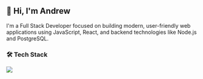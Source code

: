 ## 👋 Hi, I'm Andrew

I'm a Full Stack Developer focused on building modern, user-friendly web applications using JavaScript, React, and backend technologies like Node.js and PostgreSQL.

### 🛠️ Tech Stack

<p>
  <img src="https://skillicons.dev/icons?i=js,ts,react,nextjs,nodejs,express,postgres,prisma,python,docker,git" />
</p>

<!--
**asperatusx/asperatusx** is a ✨ _special_ ✨ repository because its `README.md` (this file) appears on your GitHub profile.

Here are some ideas to get you started:

- 🔭 I’m currently working on ...
- 🌱 I’m currently learning ...
- 👯 I’m looking to collaborate on ...
- 🤔 I’m looking for help with ...
- 💬 Ask me about ...
- 📫 How to reach me: ...
- 😄 Pronouns: ...
- ⚡ Fun fact: ...
-->
